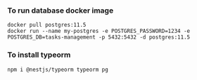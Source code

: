 ### To run database docker image

```docker
docker pull postgres:11.5
docker run --name my-postgres -e POSTGRES_PASSWORD=1234 -e POSTGRES_DB=tasks-management -p 5432:5432 -d postgres:11.5
```

### To install typeorm

```
npm i @nestjs/typeorm typeorm pg
```
